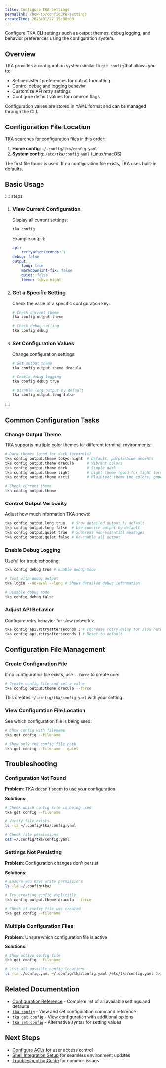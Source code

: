 ```yaml
---
title: Configure TKA Settings
permalink: /how-to/configure-settings
createTime: 2025/01/27 15:00:00
---
```


Configure TKA CLI settings such as output themes, debug logging, and behavior preferences using the configuration system.

## Overview

TKA provides a configuration system similar to `git config` that allows you to:

- Set persistent preferences for output formatting
- Control debug and logging behavior
- Customize API retry settings
- Configure default values for common flags

Configuration values are stored in YAML format and can be managed through the CLI.

## Configuration File Location

TKA searches for configuration files in this order:

1. **Home config**: `~/.config/tka/config.yaml`
2. **System config**: `/etc/tka/config.yaml` (Linux/macOS)

The first file found is used. If no configuration file exists, TKA uses built-in defaults.

## Basic Usage

:::: steps

1. ### View Current Configuration

   Display all current settings:

   ```bash
   tka config
   ```

   Example output:

   ```yaml
   api:
       retryafterseconds: 1
   debug: false
   output:
       long: true
       markdownlint-fix: false
       quiet: false
       theme: tokyo-night
   ```

2. ### Get a Specific Setting

   Check the value of a specific configuration key:

   ```bash
   # Check current theme
   tka config output.theme

   # Check debug setting
   tka config debug
   ```

3. ### Set Configuration Values

   Change configuration settings:

   ```bash
   # Set output theme
   tka config output.theme dracula

   # Enable debug logging
   tka config debug true

   # Disable long output by default
   tka config output.long false
   ```

::::

## Common Configuration Tasks

### Change Output Theme

TKA supports multiple color themes for different terminal environments:

```bash
# Dark themes (good for dark terminals)
tka config output.theme tokyo-night  # Default, purple/blue accents
tka config output.theme dracula      # Vibrant colors
tka config output.theme dark         # Simple dark
tka config output.theme light        # Light theme (good for light terminals)
tka config output.theme ascii        # Plaintext theme (no colors, good for scripts/CI)

# Check current theme
tka config output.theme
```

### Control Output Verbosity

Adjust how much information TKA shows:

```bash
tka config output.long true   # Show detailed output by default
tka config output.long false  # Use concise output by default
tka config output.quiet true  # Suppress non-essential messages
tka config output.quiet false # Re-enable all output
```

### Enable Debug Logging

Useful for troubleshooting:

```bash
tka config debug true # Enable debug mode

# Test with debug output
tka login --no-eval --long # Shows detailed debug information

# Disable debug mode
tka config debug false
```

### Adjust API Behavior

Configure retry behavior for slow networks:

```bash
tka config api.retryafterseconds 3 # Increase retry delay for slow networks
tka config api.retryafterseconds 1 # Reset to default
```

## Configuration File Management

### Create Configuration File

If no configuration file exists, use `--force` to create one:

```bash
# Create config file and set a value
tka config output.theme dracula --force
```

This creates `~/.config/tka/config.yaml` with your setting.

### View Configuration File Location

See which configuration file is being used:

```bash
# Show config with filename
tka get config --filename

# Show only the config file path
tka get config --filename --quiet
```

## Troubleshooting

### Configuration Not Found

**Problem**: TKA doesn't seem to use your configuration

**Solutions**:

```bash
# Check which config file is being used
tka get config --filename

# Verify file exists
ls -la ~/.config/tka/config.yaml

# Check file permissions
cat ~/.config/tka/config.yaml
```

### Settings Not Persisting

**Problem**: Configuration changes don't persist

**Solutions**:

```bash
# Ensure you have write permissions
ls -la ~/.config/tka/

# Try creating config explicitly
tka config output.theme dracula --force

# Check if config file was created
tka get config --filename
```

### Multiple Configuration Files

**Problem**: Unsure which configuration file is active

**Solutions**:

```bash
# Show active config file
tka get config --filename

# List all possible config locations
ls -la ./config.yaml ~/.config/tka/config.yaml /etc/tka/config.yaml 2>/dev/null
```

## Related Documentation

- [Configuration Reference](../reference/configuration.md) - Complete list of all available settings and defaults
- [`tka config`](../reference/cli.md#usage-config) - View and set configuration command reference
- [`tka get config`](../reference/cli.md#usage-config-1) - View configuration with additional options
- [`tka set config`](../reference/cli.md#usage-config-2) - Alternative syntax for setting values

## Next Steps

- [Configure ACLs](./configure-acl.md) for user access control
- [Shell Integration Setup](./shell-integration.md) for seamless environment updates
- [Troubleshooting Guide](./troubleshooting.md) for common issues
